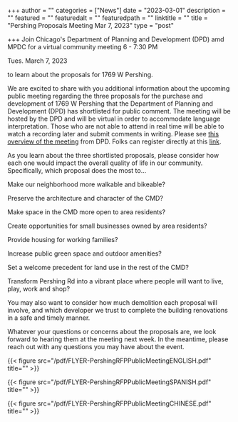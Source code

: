 +++
author = ""
categories = ["News"]
date = "2023-03-01"
description = ""
featured = ""
featuredalt = ""
featuredpath = ""
linktitle = ""
title = "Pershing Proposals Meeting Mar 7, 2023"
type = "post"

+++ 
Join Chicago's Department of Planning and Development (DPD) amd MPDC for a virtual community meeting
6 - 7:30 PM

Tues. March 7, 2023 

to learn about the proposals for 1769 W Pershing.

We are excited to share with you additional information about the upcoming public meeting regarding the three proposals for the purchase and development of 1769 W Pershing that the Department of Planning and Development (DPD) has shortlisted for public comment. The meeting will be hosted by the DPD and will be virtual in order to accommodate language interpretation. Those who are not able to attend in real time will be able to watch a recording later and submit comments in writing. Please see [this overview of the meeting](https://view.citynews.chicago.gov/?qs=9fa074f4b8998040d1d51543d4f1a83d78d7d2772a9441a245f644d7a11816ecacfe2ed4936046fe64cecfbab97921f54821f154e655ebbfeea58d1373969a290f4a450a5f78095d4b1fdf5298c2fb2e) from DPD. Folks can register directly at this [link](https://click.citynews.chicago.gov/?qs=0b3e53b0a44766e1876c5b04b5d216fd9f2e1e62cc14930900ffeb0e050c7641265f47035acdf71093c72057b11e0bc25d4f2896dca30c57). 

As you learn about the three shortlisted proposals, please consider how each one would impact the overall quality of life in our community. Specifically, which proposal does the most to...

Make our neighborhood more walkable and bikeable?

Preserve the architecture and character of the CMD?

Make space in the CMD more open to area residents?

Create opportunities for small businesses owned by area residents?

Provide housing for working families?

Increase public green space and outdoor amenities?

Set a welcome precedent for land use in the rest of the CMD?

Transform Pershing Rd into a vibrant place where people will want to live, play, work and shop?

You may also want to consider how much demolition each proposal will involve, and which developer we trust to complete the building renovations in a safe and timely manner. 

Whatever your questions or concerns about the proposals are, we look forward to hearing them at the meeting next week. In the meantime, please reach out with any questions you may have about the event. 


{{< figure src="/pdf/FLYER-PershingRFPPublicMeetingENGLISH.pdf" title="" >}}

{{< figure src="/pdf/FLYER-PershingRFPPublicMeetingSPANISH.pdf" title="" >}}

{{< figure src="/pdf/FLYER-PershingRFPPublicMeetingCHINESE.pdf" title="" >}}



